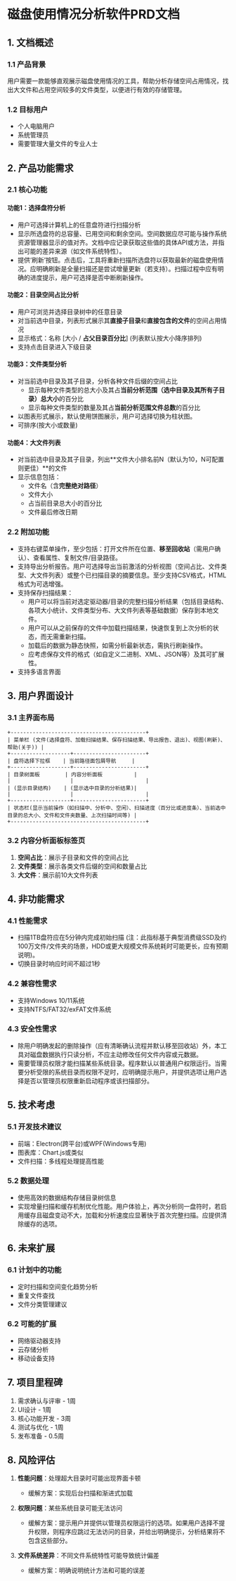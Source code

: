# 磁盘使用情况分析软件PRD文档

## 1. 文档概述

### 1.1 产品背景
用户需要一款能够直观展示磁盘使用情况的工具，帮助分析存储空间占用情况，找出大文件和占用空间较多的文件类型，以便进行有效的存储管理。

### 1.2 目标用户
- 个人电脑用户
- 系统管理员
- 需要管理大量文件的专业人士

## 2. 产品功能需求

### 2.1 核心功能

#### 功能1：选择盘符分析
- 用户可选择计算机上的任意盘符进行扫描分析
- 显示所选盘符的总容量、已用空间和剩余空间。空间数据应尽可能与操作系统资源管理器显示的值对齐。文档中应记录获取这些值的具体API或方法，并指出可能的差异来源（如文件系统特性）。
- 提供‘刷新’按钮。点击后，工具将重新扫描所选盘符以获取最新的磁盘使用情况。应明确刷新是全量扫描还是尝试增量更新（若支持）。扫描过程中应有明确的进度提示，用户可选择是否中断刷新操作。

#### 功能2：目录空间占比分析
- 用户可浏览并选择目录树中的任意目录
- 对当前选中目录，列表形式展示其**直接子目录**和**直接包含的文件**的空间占用情况
- 显示格式：名称 [大小 / **占父目录百分比**] (列表默认按大小降序排列)
- 支持点击目录进入下级目录

#### 功能3：文件类型分析
- 对当前选中目录及其子目录，分析各种文件后缀的空间占比
  - 显示每种文件类型的总大小及其占**当前分析范围（选中目录及其所有子目录）总大小**的百分比
  - 显示每种文件类型的数量及其占**当前分析范围文件总数**的百分比
- 以图表形式展示，默认使用饼图展示，用户可选择切换为柱状图。
- 可排序(按大小或数量)

#### 功能4：大文件列表
- 对当前选中目录及其子目录，列出**文件大小排名前N（默认为10，N可配置则更佳）**的文件
- 显示信息包括：
  - 文件名（含**完整绝对路径**）
  - 文件大小
  - 占当前目录总大小的百分比
  - 文件最后修改日期

### 2.2 附加功能
- 支持右键菜单操作，至少包括：打开文件所在位置、**移至回收站**（需用户确认）、查看属性、复制文件/目录路径。
- 支持导出分析报告。用户可选择导出当前激活的分析视图（空间占比、文件类型、大文件列表）或整个已扫描目录的摘要信息。至少支持CSV格式，HTML格式为可选增强。
- 支持保存扫描结果：
  - 用户可以将当前对选定驱动器/目录的完整扫描分析结果（包括目录结构、各项大小统计、文件类型分布、大文件列表等基础数据）保存到本地文件。
  - 用户可以从之前保存的文件中加载扫描结果，快速恢复到上次分析的状态，而无需重新扫描。
  - 加载后的数据为静态快照，如需分析最新状态，需执行刷新操作。
  - 应考虑保存文件的格式（如自定义二进制、XML、JSON等）及其可扩展性。
- 支持多语言界面

## 3. 用户界面设计

### 3.1 主界面布局
```
+-------------------------------------------+
| 菜单栏 (文件(选择盘符、加载扫描结果、保存扫描结果、导出报告、退出)、视图(刷新)、帮助(关于)) |
+-------------------+-----------------------+
| 盘符选择下拉框    | 当前路径面包屑导航     |
+-------------------+-----------------------+
| 目录树面板        | 内容分析面板          |
|                   |                       |
| (显示目录结构)    | (显示选中目录的分析结果)|
|                   |                       |
+-------------------+-----------------------+
| 状态栏(显示当前操作（如扫描中、分析中、空闲）、扫描进度（百分比或进度条）、当前选中目录的总大小、文件和文件夹数量、上次扫描时间等) |
+-------------------------------------------+
```

### 3.2 内容分析面板标签页
1. **空间占比**：展示子目录和文件的空间占比
2. **文件类型**：展示各类文件后缀的空间和数量占比
3. **大文件**：展示前10大文件列表

## 4. 非功能需求

### 4.1 性能需求
- 扫描1TB盘符应在5分钟内完成初始扫描 (注：此指标基于典型消费级SSD及约100万文件/文件夹的场景，HDD或更大规模文件系统耗时可能更长，应有预期说明)。
- 切换目录时响应时间不超过1秒

### 4.2 兼容性需求
- 支持Windows 10/11系统
- 支持NTFS/FAT32/exFAT文件系统

### 4.3 安全性需求
- 除用户明确发起的删除操作（应有清晰确认流程并默认移至回收站）外，本工具对磁盘数据执行只读分析，不应主动修改任何文件内容或元数据。
- 需要管理员权限才能扫描某些系统目录。程序默认以普通用户权限运行。当需要分析受限的系统目录而权限不足时，应明确提示用户，并提供选项让用户选择是否以管理员权限重新启动程序或该扫描部分。

## 5. 技术考虑

### 5.1 开发技术建议
- 前端：Electron(跨平台)或WPF(Windows专用)
- 图表库：Chart.js或类似
- 文件扫描：多线程处理提高性能

### 5.2 数据处理
- 使用高效的数据结构存储目录树信息
- 实现增量扫描和缓存机制优化性能。用户体验上，再次分析同一盘符时，若启用缓存且磁盘变动不大，加载和分析速度应显著快于首次完整扫描。应提供清除缓存的选项。

## 6. 未来扩展

### 6.1 计划中的功能
- 定时扫描和空间变化趋势分析
- 重复文件查找
- 文件分类管理建议

### 6.2 可能的扩展
- 网络驱动器支持
- 云存储分析
- 移动设备支持

## 7. 项目里程碑

1. 需求确认与评审 - 1周
2. UI设计 - 1周
3. 核心功能开发 - 3周
4. 测试与优化 - 1周
5. 发布准备 - 0.5周

## 8. 风险评估

1. **性能问题**：处理超大目录时可能出现界面卡顿
   - 缓解方案：实现后台扫描和渐进式加载

2. **权限问题**：某些系统目录可能无法访问
   - 缓解方案：提示用户并提供以管理员权限运行的选项。如果用户选择不提升权限，则程序应跳过无法访问的目录，并给出明确提示，分析结果将不包含这些部分。

3. **文件系统差异**：不同文件系统特性可能导致统计偏差
   - 缓解方案：明确说明统计方法和可能的误差